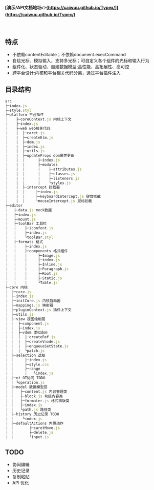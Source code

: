 #### [演示/API文档地址👉[https://caiwuu.github.io/Typex/]](https://caiwuu.github.io/Typex/)
<br>

<div id="editor-root"></div>

## 特点
- 不依赖contentEditable；不依赖document.execCommand
- 自绘光标、模拟输入，支持多光标；可自定义各个组件的光标和输入行为
- 组件化、状态驱动、自建数据模型;高性能、高拓展性、高可控
- 跨平台设计:内核和平台相关代码分离，通过平台插件注入
## 目录结构
```js
src
├─index.js
├─style.styl
├─platform 平台插件
|    ├─coreContext.js 内核上下文
|    ├─index.js
|    ├─web web相关代码
|    |  ├─caret.js
|    |  ├─createElm.js
|    |  ├─dom.js
|    |  ├─index.js
|    |  ├─utils.js
|    |  ├─updateProps dom属性更新
|    |  |      ├─index.js
|    |  |      ├─modules
|    |  |      |    ├─attributes.js
|    |  |      |    ├─classes.js
|    |  |      |    ├─listeners.js
|    |  |      |    └styles.js
|    |  ├─intercept 拦截器
|    |  |     ├─index.js
|    |  |     ├─keyboardIntercept.js 键盘拦截
|    |  |     └mouseIntercept.js 鼠标拦截
├─editor
|   ├─data.js mock数据
|   ├─index.js
|   ├─mount.js
|   ├─toolBar 工具栏
|   |    ├─iconfont.js
|   |    ├─index.js
|   |    └toolBar.styl
|   ├─formats 格式
|   |    ├─index.js
|   |    ├─components 格式组件
|   |    |     ├─Image.js
|   |    |     ├─index.js
|   |    |     ├─Inline.js
|   |    |     ├─Paragraph.js
|   |    |     ├─Root.js
|   |    |     ├─Static.js
|   |    |     └Table.js
├─core 内核
|  ├─core.js
|  ├─index.js
|  ├─initCore.js 内核启动器
|  ├─mappings.js 映射器
|  ├─pluginContext.js 插件上下文
|  ├─utils.js
|  ├─view 视图绘制层
|  |  ├─component.js
|  |  ├─index.js
|  |  ├─vdom 虚拟dom
|  |  |  ├─createRef.js
|  |  |  ├─createVnode.js
|  |  |  ├─enqueueSetState.js
|  |  |  └patch.js
|  ├─selection 选取
|  |     ├─index.js
|  |     ├─style.css
|  |     ├─range
|  |     |   └index.js
|  ├─ot OT协同 TODO
|  | └operation.js
|  ├─model 数据模型层
|  |   ├─content.js 内容管理类
|  |   ├─block.js 块级内容类
|  |   ├─formater.js 格式排版类
|  |   ├─index.js
|  |   └path.js 路径类
|  ├─history 历史记录 TODO
|  |    └index.js
|  ├─defaultActions 内置动作
|  |       ├─caretMove.js
|  |       ├─delete.js
|  |       └input.js
```

## TODO

- 协同编辑
- 历史记录
- 复制粘贴
- API 优化

<script defer="defer" src="./dist/index.js"></script>